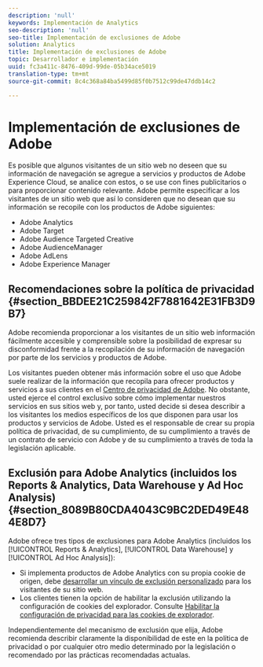 ```yaml
---
description: 'null'
keywords: Implementación de Analytics
seo-description: 'null'
seo-title: Implementación de exclusiones de Adobe
solution: Analytics
title: Implementación de exclusiones de Adobe
topic: Desarrollador e implementación
uuid: fc3a411c-8476-409d-99de-05b34ace5019
translation-type: tm+mt
source-git-commit: 8c4c368a84ba5499d85f0b7512c99de47ddb14c2

---
```



# Implementación de exclusiones de Adobe

Es posible que algunos visitantes de un sitio web no deseen que su información de navegación se agregue a servicios y productos de Adobe Experience Cloud, se analice con estos, o se use con fines publicitarios o para proporcionar contenido relevante. Adobe permite especificar a los visitantes de un sitio web que así lo consideren que no desean que su información se recopile con los productos de Adobe siguientes:

* Adobe Analytics
* Adobe Target
* Adobe Audience Targeted Creative
* Adobe AudienceManager
* Adobe AdLens
* Adobe Experience Manager

## Recomendaciones sobre la política de privacidad {#section_BBDEE21C259842F7881642E31FB3D9B7}

Adobe recomienda proporcionar a los visitantes de un sitio web información fácilmente accesible y comprensible sobre la posibilidad de expresar su disconformidad frente a la recopilación de su información de navegación por parte de los servicios y productos de Adobe.

Los visitantes pueden obtener más información sobre el uso que Adobe suele realizar de la información que recopila para ofrecer productos y servicios a sus clientes en el [Centro de privacidad de Adobe](https://www.adobe.com/privacy.html). No obstante, usted ejerce el control exclusivo sobre cómo implementar nuestros servicios en sus sitios web y, por tanto, usted decide si desea describir a los visitantes los medios específicos de los que disponen para usar los productos y servicios de Adobe. Usted es el responsable de crear su propia política de privacidad, de su cumplimiento, de su cumplimiento a través de un contrato de servicio con Adobe y de su cumplimiento a través de toda la legislación aplicable.

## Exclusión para Adobe Analytics (incluidos los Reports &amp; Analytics, Data Warehouse y Ad Hoc Analysis) {#section_8089B80CDA4043C9BC2DED49E484E8D7}

Adobe ofrece tres tipos de exclusiones para Adobe Analytics (incluidos los [!UICONTROL Reports &amp; Analytics], [!UICONTROL Data Warehouse] y [!UICONTROL Ad Hoc Analysis]):

* Si implementa productos de Adobe Analytics con su propia cookie de origen, debe [desarrollar un vínculo de exclusión personalizado](/help/implement/js-implementation/data-collection/opt-out-link.md) para los visitantes de su sitio web.
* Los clientes tienen la opción de habilitar la exclusión utilizando la configuración de cookies del explorador. Consulte [Habilitar la configuración de privacidad para las cookies de explorador](https://marketing.adobe.com/resources/help/en_US/whitepapers/cookies/browser_cookie_settings.html).

Independientemente del mecanismo de exclusión que elija, Adobe recomienda describir claramente la disponibilidad de este en la política de privacidad o por cualquier otro medio determinado por la legislación o recomendado por las prácticas recomendadas actualas.
